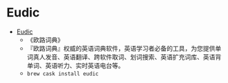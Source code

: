 # Eudic
- [Eudic](https://www.eudic.net/v4/en/app/eudic)
  -  《欧路词典》
  - 『欧路词典』权威的英语词典软件，英语学习者必备的工具，为您提供单词真人发音、英语翻译、跨软件取词、划词搜索、英语扩充词库、英语背单词、英语听力、实时英语电台等。
  - `brew cask install eudic`
